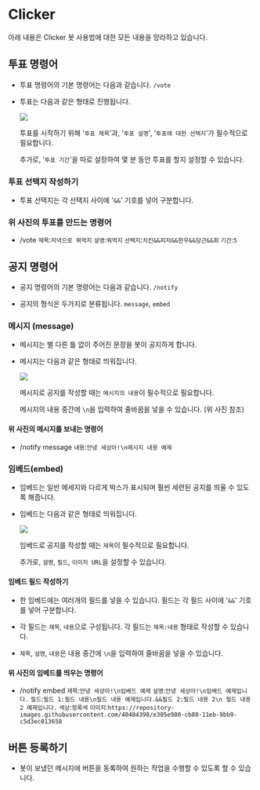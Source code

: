 # Clicker
아래 내용은 Clicker 봇 사용법에 대한 모든 내용을 망라하고 있습니다.

## 투표 명령어
- 투표 명령어의 기본 명령어는 다음과 같습니다. ``/vote`` 

- 투표는 다음과 같은 형태로 진행됩니다.

  ![](https://cdn.discordapp.com/attachments/898886636434260008/899677778725711953/unknown.png)

  투표를 시작하기 위해 '``투표 제목``'과, '``투표 설명``', '``투표에 대한 선택지``'가 필수적으로 필요합니다.

  추가로, '``투표 기간``'을 따로 설정하여 몇 분 동안 투표를 할지 설정할 수 있습니다.

### 투표 선택지 작성하기

- 투표 선택지는 각 선택지 사이에 '``&&``' 기호를 넣어 구분합니다.

### 위 사진의 투표를 만드는 명령어
- /vote ``제목``:``저녁으로 뭐먹지`` ``설명``:``뭐먹지`` ``선택지``:``치킨&&피자&&한우&&당근&&회`` ``기간``:``5``

## 공지 명령어
  - 공지 명령어의 기본 명령어는 다음과 같습니다. ``/notify``

  - 공지의 형식은 두가지로 분류됩니다. ``message``, ``embed``

  ### 메시지 (message)
  - 메시지는 별 다른 틀 없이 주어진 문장을 봇이 공지하게 합니다.
  - 메시지는 다음과 같은 형태로 띄워집니다.
      
      ![](https://cdn.discordapp.com/attachments/898886636434260008/899674133087019059/unknown.png)
      
     메시지로 공지를 작성할 때는 ``메시지의 내용``이 필수적으로 필요합니다.
     
     메시지의 내용 중간에 ``\n``을 입력하여 줄바꿈을 넣을 수 있습니다. (위 사진 참조)
     
  #### 위 사진의 메시지를 보내는 명령어
  - /notify message ``내용``:``안녕 세상아!\n메시지 내용 예제``

  ### 임베드(embed)
  - 임베드는 일반 메세지와 다르게 박스가 표시되며 훨씬 세련된 공지를 띄울 수 있도록 해줍니다.

  - 임베드는 다음과 같은 형태로 띄워집니다.

     ![](https://cdn.discordapp.com/attachments/898886636434260008/899673848763527178/unknown.png)

    임베드로 공지를 작성할 때는 ``제목``이 필수적으로 필요합니다.

    추가로, ``설명``, ``필드``, ``이미지 URL``을 설정할 수 있습니다.

  #### 임베드 필드 작성하기
  - 한 임베드에는 여러개의 필드를 넣을 수 있습니다.
    필드는 각 필드 사이에 '``&&``' 기호를 넣어 구분합니다.

  - 각 필드는 ``제목``, ``내용``으로 구성됩니다.
    각 필드는 ``제목:내용`` 형태로 작성할 수 있습니다.
   
  - ``제목``, ``설명``, ``내용``은 내용 중간에 ``\n``을 입력하여 줄바꿈을 넣을 수 있습니다.
  
  #### 위 사진의 임베드를 띄우는 명령어
  - /notify embed ``제목``:``안녕 세상아!\n임베드 예제`` ``설명``:``안녕 세상아!\n임베드 예제입니다.`` ``필드``:``필드 1:필드 내용\n필드 내용 예제입니다.&&필드 2:필드 내용 2\n 필드 내용 2 예제입니다.`` ``색상``:``청록색`` ``이미지``:``https://repository-images.githubusercontent.com/40484398/e305e980-cb80-11eb-9bb9-c5d3ec013658``

## 버튼 등록하기
  - 봇이 보냈던 메시지에 버튼을 동록하여 원하는 작업을 수행할 수 있도록 할 수 있습니다.
